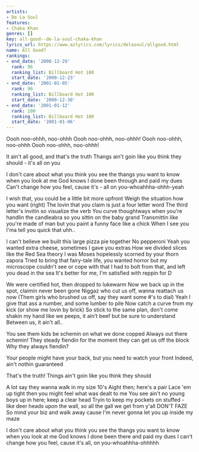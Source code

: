 ```yaml
---
artists:
- De La Soul
features:
- Chaka Khan
genres: []
key: all-good--de-la-soul-chaka-khan
lyrics_url: https://www.azlyrics.com/lyrics/delasoul/allgood.html
name: All Good?
rankings:
- end_date: '2000-12-29'
  rank: 96
  ranking_list: Billboard Hot 100
  start_date: '2000-12-23'
- end_date: '2001-01-05'
  rank: 96
  ranking_list: Billboard Hot 100
  start_date: '2000-12-30'
- end_date: '2001-01-12'
  rank: 100
  ranking_list: Billboard Hot 100
  start_date: '2001-01-06'
---
```



Oooh noo-ohhh, noo-ohhh
Oooh noo-ohhh, noo-ohhh!
Oooh noo-ohhh, noo-ohhh
Oooh noo-ohhh, noo-ohhh!


It ain't all good, and that's the truth
Thangs ain't goin like you think they should - it's all on you


I don't care about what you think you see
the thangs you want to know when you look at me
God knows I done been through and paid my dues
Can't change how you feel, cause it's - all on you-whoahhha-ohhh-yeah


I wish that, you could be a little bit more upfront
Weigh the situation how you want (right)
The lovin that you claim is just a four letter word
The third letter's invitin so visualize the verb
You curve thoughtways when you're handlin the candleabra
so you sittin on the baby grand
Transmittin like you're made of man
but you paint a funny face like a chick
When I see you I'ma tell you quick that uhh..




I can't believe we built this large pizza pie together
No pepperoni
Yeah you wanted extra cheese, sometimes I gave you extras
How we divided slices like the Red Sea theory
I was Moses hopelessly scorned by your thorn zapora
Tried to bring that fairy-tale life, you wanted horror
but my microscope couldn't see or cope with that
I had to bolt from that, and left you dead in the sea
It's better for me, I'm satisfied with reppin for D


We were certified hot, then dropped to lukewarm
Now we back up in the spot, claimin never been gone
Niggaz who cut us off, wanna reattach us now
(Them girls who brushed us off, say they want some #'s to dial)
Yeah I give that ass a number, and some lumber to pile
Now catch a curve from my kick (or show me lovin by brick)
So stick to the same plan, don't come shakin my hand
like we peeps, it ain't beef but be sure to understand
Between us, it ain't all..



 You see them kids be schemin on what we done copped
 Always out there schemin!
 They steady fiendin for the moment they can get us off the block
 Why they always fiendin?


Your people might have your back, but you need to watch your front
Indeed, ain't nothin guaranteed


That's the truth! Things ain't goin like you think they should


A lot say they wanna walk in my size 10's
Aight then; here's a pair
Lace 'em up tight then you might feel what was dealt to me
You see ain't no young boys up in here; keep a clear head
Tryin to keep my pockets on stuffed - like deer heads
upon the wall, so all the gall we get from y'all DON'T FAZE
So mind your biz and walk away
cause I'm never gonna let you up inside my maze


I don't care about what you think you see
the thangs you want to know when you look at me
God knows I done been there and paid my dues
I can't change how you feel, cause it's all, on you-whoahhha-ohhhhh








